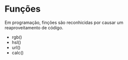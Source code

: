 # Funções 

Em programação, finções são reconhicidas por causar um reaproveitamento de código. 

* rgb()
* hsl()
* url()
* calc()